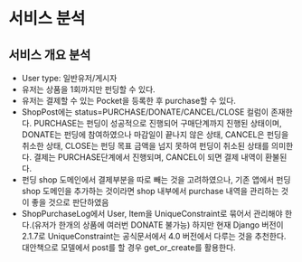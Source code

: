 # 서비스 분석

## 서비스 개요 분석

* User type: 일반유저/게시자
* 유저는 상품을 1회까지만 펀딩할 수 있다.
* 유저는 결제할 수 있는 Pocket을 등록한 후 purchase할 수 있다.
* ShopPost에는 status=PURCHASE/DONATE/CANCEL/CLOSE 컬럼이 존재한다. PURCHASE는 펀딩이 성공적으로 진행되어 구매단계까지 진행된 상태이며, DONATE는 펀딩에 참여하였으나 마감일이 끝나지 않은 상태, CANCEL은 펀딩을 취소한 상태, CLOSE는 펀딩 목표 금액을 넘지 못하여 펀딩이 취소된 상태를 의미한다. 결제는 PURCHASE단계에서 진행되며, CANCEL이 되면 결제 내역이 환불된다.
* 펀딩 shop 도메인에서 결제부분을 따로 빼는 것을 고려하였으나, 기존 앱에서 펀딩 shop 도메인을 추가하는 것이라면 shop 내부에서 purchase 내역을 관리하는 것이 좋을 것으로 판단하였음
* ShopPurchaseLog에서 User, Item을 UniqueConstraint로 묶어서 관리해야 한다.(유저가 한개의 상품에 여러번 DONATE 불가능) 하지만 현재 Django 버전이 2.1.7로 UniqueConstraint는 공식문서에서 4.0 버전에서 다루는 것을 추천한다. 대안책으로 모델에서 post를 할 경우 get_or_create를 활용한다.
